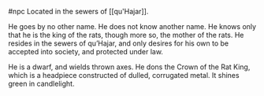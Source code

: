 #npc
Located in the sewers of [[qu'Hajar]].

He goes by no other name. He does not know another name. He knows only that he is the king of the rats, though more so, the mother of the rats. He resides in the sewers of qu’Hajar, and only desires for his own to be accepted into society, and protected under law. 

He is a dwarf, and wields thrown axes. He dons the Crown of the Rat King, which is a headpiece constructed of dulled, corrugated metal. It shines green in candlelight. 